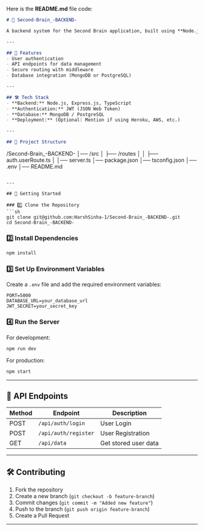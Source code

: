 Here is the **README.md** file code:  

```md
# 📌 Second-Brain_-BACKEND-

A backend system for the Second Brain application, built using **Node.js**, **Express**, and **TypeScript**.

---

## 🚀 Features
- User authentication
- API endpoints for data management
- Secure routing with middleware
- Database integration (MongoDB or PostgreSQL)

---

## 🛠 Tech Stack
- **Backend:** Node.js, Express.js, TypeScript
- **Authentication:** JWT (JSON Web Token)
- **Database:** MongoDB / PostgreSQL
- **Deployment:** (Optional: Mention if using Heroku, AWS, etc.)

---

## 📂 Project Structure
```
/Second-Brain_-BACKEND-
│── /src
│   ├── /routes
│   │   ├── auth.userRoute.ts
│   │── server.ts
│── package.json
│── tsconfig.json
│── .env
│── README.md
```

---

## 🚀 Getting Started

### 1️⃣ Clone the Repository
```sh
git clone git@github.com:HarshSinha-1/Second-Brain_-BACKEND-.git
cd Second-Brain_-BACKEND-
```

### 2️⃣ Install Dependencies
```sh
npm install
```

### 3️⃣ Set Up Environment Variables
Create a `.env` file and add the required environment variables:
```
PORT=5000
DATABASE_URL=your_database_url
JWT_SECRET=your_secret_key
```

### 4️⃣ Run the Server
For development:
```sh
npm run dev
```
For production:
```sh
npm start
```

---

## 🔗 API Endpoints
| Method | Endpoint            | Description           |
|--------|---------------------|-----------------------|
| POST   | `/api/auth/login`    | User Login           |
| POST   | `/api/auth/register` | User Registration    |
| GET    | `/api/data`          | Get stored user data |

---

## 🛠 Contributing
1. Fork the repository  
2. Create a new branch (`git checkout -b feature-branch`)  
3. Commit changes (`git commit -m "Added new feature"`)  
4. Push to the branch (`git push origin feature-branch`)  
5. Create a Pull Request  

---
